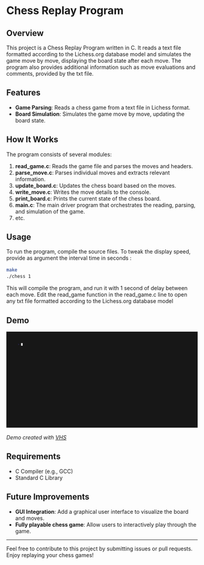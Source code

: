 # Chess Replay Program

## Overview

This project is a Chess Replay Program written in C. It reads a text file formatted according to the Lichess.org database model and simulates the game move by move, displaying the board state after each move. The program also provides additional information such as move evaluations and comments, provided by the txt file.

## Features

- **Game Parsing**: Reads a chess game from a text file in Lichess format.
- **Board Simulation**: Simulates the game move by move, updating the board state.

## How It Works

The program consists of several modules:

1. **read_game.c**: Reads the game file and parses the moves and headers.
2. **parse_move.c**: Parses individual moves and extracts relevant information.
3. **update_board.c**: Updates the chess board based on the moves.
4. **write_move.c**: Writes the move details to the console.
5. **print_board.c**: Prints the current state of the chess board.
6. **main.c**: The main driver program that orchestrates the reading, parsing, and simulation of the game.
7. etc.

## Usage

To run the program, compile the source files. 
To tweak the display speed, provide as argument the interval time in seconds : 

```bash
make
./chess 1
```
This will compile the program, and run it with 1 second of delay between each move.
Edit the read_game function in the read_game.c line to open any txt file formatted according to the Lichess.org database model

## Demo 

![ChessReplay Demo](assets/chessreplay.gif)

*Demo created with [VHS](https://github.com/charmbracelet/vhs)*

## Requirements

- C Compiler (e.g., GCC)
- Standard C Library

## Future Improvements

- **GUI Integration**: Add a graphical user interface to visualize the board and moves.
- **Fully playable chess game**: Allow users to interactively play through the game.

---

Feel free to contribute to this project by submitting issues or pull requests. Enjoy replaying your chess games!

